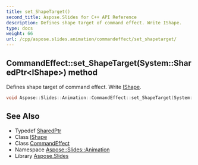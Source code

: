 ```yaml
---
title: set_ShapeTarget()
second_title: Aspose.Slides for C++ API Reference
description: Defines shape target of command effect. Write IShape.
type: docs
weight: 66
url: /cpp/aspose.slides.animation/commandeffect/set_shapetarget/
---
```

## CommandEffect::set_ShapeTarget(System::SharedPtr\<IShape\>) method


Defines shape target of command effect. Write [IShape](../../../aspose.slides/ishape/).

```cpp
void Aspose::Slides::Animation::CommandEffect::set_ShapeTarget(System::SharedPtr<IShape> value) override
```

## See Also

* Typedef [SharedPtr](../../system/sharedptr/)
* Class [IShape](../../aspose.slides/ishape/)
* Class [CommandEffect](./)
* Namespace [Aspose::Slides::Animation](../)
* Library [Aspose.Slides](../../)